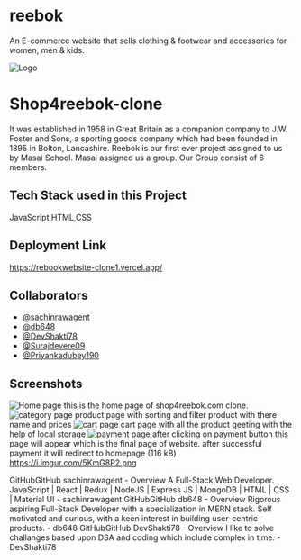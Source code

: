 # reebok
An E-commerce website that sells clothing &amp; footwear and accessories for women, men &amp; kids.

![Logo](https://i.imgur.com/5KmG8P2.png)
# Shop4reebok-clone
 It was established in 1958 in Great Britain as a companion company to J.W. Foster and Sons, a sporting goods company which had been founded in 1895 in Bolton, Lancashire.
Reebok is our first ever project assigned to us by Masai School. Masai assigned us a group. Our Group consist of 6 members.
## Tech Stack used in this Project
 JavaScript,HTML,CSS
## Deployment Link
https://rebookwebsite-clone1.vercel.app/
## Collaborators
- [@sachinrawagent](https://github.com/sachinrawagent)
- [@db648](https://github.com/db648)
- [@DevShakti78](https://github.com/DevShakti78)
- [@Surajdevere09](https://github.com/Surajdevere09)
- [@Priyankadubey190](https://github.com/Priyankadubey190)
## Screenshots
![Home page](https://i.imgur.com/y0pwCQg.png)
this is the home page of shop4reebok.com clone.
![category page](https://i.imgur.com/Kuqbsql.png)
product page with sorting and filter product with there name and prices
![cart page](https://i.imgur.com/5deVKPB.png)
cart page with all the product geeting with the help of local storage
![payment page](https://i.imgur.com/ltGgBzg.png)
after clicking on payment button this page will appear which is the final page of website. after successful payment it will redirect to homepage
(116 kB)
https://i.imgur.com/5KmG8P2.png

GitHubGitHub
sachinrawagent - Overview
A Full-Stack Web Developer. JavaScript | React | Redux | NodeJS | Express JS | MongoDB | HTML | CSS | Material UI - sachinrawagent
GitHubGitHub
db648 - Overview
Rigorous aspiring Full-Stack Developer with a specialization in MERN stack. Self motivated and curious, with a keen interest in building user-centric products. - db648
GitHubGitHub
DevShakti78 - Overview
I like to solve challanges based upon DSA and coding which include complex in time. - DevShakti78
